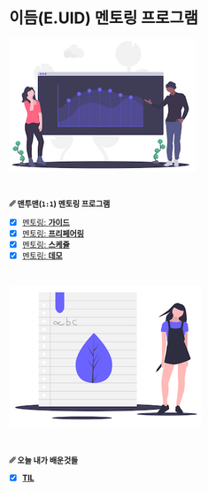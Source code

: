 # 이듬(E.UID) 멘토링 프로그램

![](./__MENTORING__/assets/GrowthAnalytics.png)

<br>

**␥ 맨투맨(`1:1`) 멘토링 프로그램**

- [x]  [멘토링: **가이드**](./__MENTORING__/GUIDE.md)
- [x]  [멘토링: **프리페어링**](./__MENTORING__/PREPARING.md)
- [x]  [멘토링: **스케쥴**](./__MENTORING__/SCHEDULES.md)
- [x]  [멘토링: **데모**](./__MENTORING__/DEMO.md)

<br>

![](./__TIL__/assets/learning.png)

<br>

**␥ 오늘 내가 배운것들**

- [x]  [**TIL**](./__TIL__/README.md) 